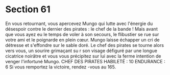 # Section 61

En vous retournant, vous apercevez Mungo qui lutte avec l'énergie
du désespoir contre le dernier des pirates : le chef de la bande !
Mais avant que vous ayez eu le temps de voler à son secours, le
flibustier se rue sur votre ami et le poignarde en plein cœur.
Mungo laisse échapper un cri de détresse et s'effondre sur le sable
doré. Le chef des pirates se tourne alors vers vous, un sourire
grimaçant su r son visage défiguré par une longue cicatrice noirâtre
et vous vous précipitez sur lui avec la ferme intention de venger
l'infortuné Mungo.
CHEF  DES PIRATES HABILETÉ : 10 ENDURANCE : 6
Si vous remportez la victoire, rendez -vous au  165.